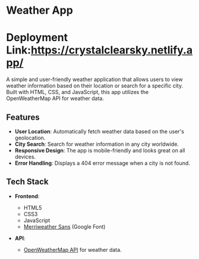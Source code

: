 # Weather App

# **Deployment Link:https://crystalclearsky.netlify.app/**

A simple and user-friendly weather application that allows users to view weather information based on their location or search for a specific city. Built with HTML, CSS, and JavaScript, this app utilizes the OpenWeatherMap API for weather data.

## Features

- **User Location**: Automatically fetch weather data based on the user's geolocation.
- **City Search**: Search for weather information in any city worldwide.
- **Responsive Design**: The app is mobile-friendly and looks great on all devices.
- **Error Handling**: Displays a 404 error message when a city is not found.

## Tech Stack

- **Frontend**:
  - HTML5
  - CSS3
  - JavaScript
  - [Merriweather Sans](https://fonts.google.com/specimen/Merriweather+Sans) (Google Font)
  
- **API**:
  - [OpenWeatherMap API](https://openweathermap.org/api) for weather data.




